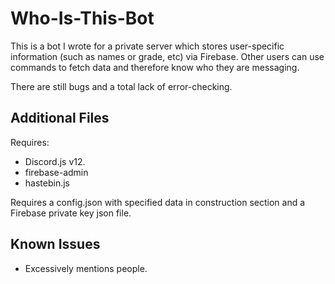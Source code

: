 # Who-Is-This-Bot
This is a bot I wrote for a private server which stores user-specific information (such as names or grade, etc) via Firebase.
Other users can use commands to fetch data and therefore know who they are messaging.

There are still bugs and a total lack of error-checking.

## Additional Files
Requires:
- Discord.js v12.
- firebase-admin
- hastebin.js

Requires a config.json with specified data in construction section and a Firebase private key json file.

## Known Issues
- Excessively mentions people.
